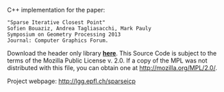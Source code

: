 C++ implementation for the paper:

```
"Sparse Iterative Closest Point"
Sofien Bouaziz, Andrea Tagliasacchi, Mark Pauly
Symposium on Geometry Processing 2013
Journal: Computer Graphics Forum.
```

Download the header only library **[here](https://sparseicp.googlecode.com/git/ICP.h)**. This Source Code is subject to the terms of the Mozilla
Public License v. 2.0. If a copy of the MPL was not distributed
with this file, you can obtain one at http://mozilla.org/MPL/2.0/.

Project webpage: http://lgg.epfl.ch/sparseicp